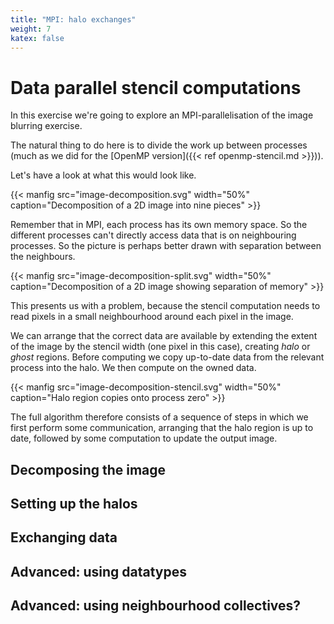 ```yaml
---
title: "MPI: halo exchanges"
weight: 7
katex: false
---
```


# Data parallel stencil computations

In this exercise we're going to explore an MPI-parallelisation of the
image blurring exercise.

The natural thing to do here is to divide the work up between
processes (much as we did for the [OpenMP version]({{< ref
openmp-stencil.md >}})).

Let's have a look at what this would look like.

{{< manfig src="image-decomposition.svg"
    width="50%"
    caption="Decomposition of a 2D image into nine pieces" >}}
    
Remember that in MPI, each process has its own memory space. So the
different processes can't directly access data that is on neighbouring
processes. So the picture is perhaps better drawn with separation
between the neighbours.

{{< manfig src="image-decomposition-split.svg"
    width="50%"
    caption="Decomposition of a 2D image showing separation of memory"
    >}}
    
This presents us with a problem, because the stencil computation needs
to read pixels in a small neighbourhood around each pixel in the
image.

We can arrange that the correct data are available by extending the
extent of the image by the stencil width (one pixel in this case),
creating _halo_ or _ghost_ regions. Before computing we copy
up-to-date data from the relevant process into the halo. We then
compute on the owned data.

{{< manfig src="image-decomposition-stencil.svg"
    width="50%"
    caption="Halo region copies onto process zero" >}}
    
The full algorithm therefore consists of a sequence of steps in which
we first perform some communication, arranging that the halo region is
up to date, followed by some computation to update the output image.

## Decomposing the image

## Setting up the halos

## Exchanging data

## Advanced: using datatypes

## Advanced: using neighbourhood collectives?
